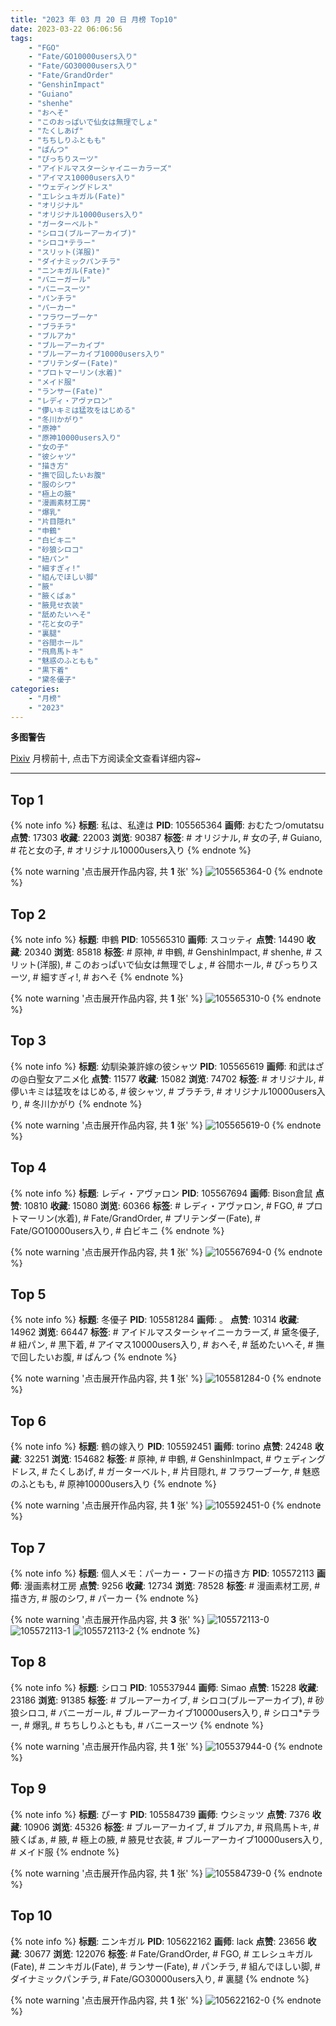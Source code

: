 ```yaml
---
title: "2023 年 03 月 20 日 月榜 Top10"
date: 2023-03-22 06:06:56
tags:
    - "FGO"
    - "Fate/GO10000users入り"
    - "Fate/GO30000users入り"
    - "Fate/GrandOrder"
    - "GenshinImpact"
    - "Guiano"
    - "shenhe"
    - "おへそ"
    - "このおっぱいで仙女は無理でしょ"
    - "たくしあげ"
    - "ちちしりふともも"
    - "ぱんつ"
    - "ぴっちりスーツ"
    - "アイドルマスターシャイニーカラーズ"
    - "アイマス10000users入り"
    - "ウェディングドレス"
    - "エレシュキガル(Fate)"
    - "オリジナル"
    - "オリジナル10000users入り"
    - "ガーターベルト"
    - "シロコ(ブルーアーカイブ)"
    - "シロコ*テラー"
    - "スリット(洋服)"
    - "ダイナミックパンチラ"
    - "ニンキガル(Fate)"
    - "バニーガール"
    - "バニースーツ"
    - "パンチラ"
    - "パーカー"
    - "フラワーブーケ"
    - "ブラチラ"
    - "ブルアカ"
    - "ブルーアーカイブ"
    - "ブルーアーカイブ10000users入り"
    - "プリテンダー(Fate)"
    - "プロトマーリン(水着)"
    - "メイド服"
    - "ランサー(Fate)"
    - "レディ・アヴァロン"
    - "儚いキミは猛攻をはじめる"
    - "冬川かがり"
    - "原神"
    - "原神10000users入り"
    - "女の子"
    - "彼シャツ"
    - "描き方"
    - "撫で回したいお腹"
    - "服のシワ"
    - "極上の腋"
    - "漫画素材工房"
    - "爆乳"
    - "片目隠れ"
    - "申鶴"
    - "白ビキニ"
    - "砂狼シロコ"
    - "紐パン"
    - "細すぎィ!"
    - "組んでほしい脚"
    - "腋"
    - "腋くぱぁ"
    - "腋見せ衣装"
    - "舐めたいへそ"
    - "花と女の子"
    - "裏腿"
    - "谷間ホール"
    - "飛鳥馬トキ"
    - "魅惑のふともも"
    - "黒下着"
    - "黛冬優子"
categories:
    - "月榜"
    - "2023"
---
```


<i class="fa fa-triangle-exclamation"></i>**多图警告**<i class="fa fa-triangle-exclamation"></i>

[Pixiv](https://www.pixiv.net/) 月榜前十, 点击下方阅读全文查看详细内容~

<!-- more -->

---

## Top 1

{% note info %}
**标题**: 私は、私達は
**PID**: 105565364 **画师**: おむたつ/omutatsu
**点赞**: 17303 **收藏**: 22003 **浏览**: 90387
**标签**: # オリジナル, # 女の子, # Guiano, # 花と女の子, # オリジナル10000users入り
{% endnote %}

{% note warning '点击展开作品内容, 共 **1** 张' %}
![105565364-0](https://i.pixiv.re/img-original/img/2023/02/21/00/00/53/105565364_p0.png)
{% endnote %}

## Top 2

{% note info %}
**标题**: 申鶴
**PID**: 105565310 **画师**: スコッティ
**点赞**: 14490 **收藏**: 20340 **浏览**: 85818
**标签**: # 原神, # 申鶴, # GenshinImpact, # shenhe, # スリット(洋服), # このおっぱいで仙女は無理でしょ, # 谷間ホール, # ぴっちりスーツ, # 細すぎィ!, # おへそ
{% endnote %}

{% note warning '点击展开作品内容, 共 **1** 张' %}
![105565310-0](https://i.pixiv.re/img-original/img/2023/02/21/00/00/31/105565310_p0.jpg)
{% endnote %}

## Top 3

{% note info %}
**标题**: 幼馴染兼許嫁の彼シャツ
**PID**: 105565619 **画师**: 和武はざの@白聖女アニメ化
**点赞**: 11577 **收藏**: 15082 **浏览**: 74702
**标签**: # オリジナル, # 儚いキミは猛攻をはじめる, # 彼シャツ, # ブラチラ, # オリジナル10000users入り, # 冬川かがり
{% endnote %}

{% note warning '点击展开作品内容, 共 **1** 张' %}
![105565619-0](https://i.pixiv.re/img-original/img/2023/02/21/00/03/34/105565619_p0.jpg)
{% endnote %}

## Top 4

{% note info %}
**标题**: レディ・アヴァロン
**PID**: 105567694 **画师**: Bison倉鼠
**点赞**: 10810 **收藏**: 15080 **浏览**: 60366
**标签**: # レディ・アヴァロン, # FGO, # プロトマーリン(水着), # Fate/GrandOrder, # プリテンダー(Fate), # Fate/GO10000users入り, # 白ビキニ
{% endnote %}

{% note warning '点击展开作品内容, 共 **1** 张' %}
![105567694-0](https://i.pixiv.re/img-original/img/2023/02/21/01/14/31/105567694_p0.jpg)
{% endnote %}

## Top 5

{% note info %}
**标题**: 冬優子
**PID**: 105581284 **画师**: 。
**点赞**: 10314 **收藏**: 14962 **浏览**: 66447
**标签**: # アイドルマスターシャイニーカラーズ, # 黛冬優子, # 紐パン, # 黒下着, # アイマス10000users入り, # おへそ, # 舐めたいへそ, # 撫で回したいお腹, # ぱんつ
{% endnote %}

{% note warning '点击展开作品内容, 共 **1** 张' %}
![105581284-0](https://i.pixiv.re/img-original/img/2023/02/21/17/34/10/105581284_p0.jpg)
{% endnote %}

## Top 6

{% note info %}
**标题**: 鶴の嫁入り
**PID**: 105592451 **画师**: torino
**点赞**: 24248 **收藏**: 32251 **浏览**: 154682
**标签**: # 原神, # 申鶴, # GenshinImpact, # ウェディングドレス, # たくしあげ, # ガーターベルト, # 片目隠れ, # フラワーブーケ, # 魅惑のふともも, # 原神10000users入り
{% endnote %}

{% note warning '点击展开作品内容, 共 **1** 张' %}
![105592451-0](https://i.pixiv.re/img-original/img/2023/02/22/00/00/47/105592451_p0.jpg)
{% endnote %}

## Top 7

{% note info %}
**标题**: 個人メモ：パーカー・フードの描き方
**PID**: 105572113 **画师**: 漫画素材工房
**点赞**: 9256 **收藏**: 12734 **浏览**: 78528
**标签**: # 漫画素材工房, # 描き方, # 服のシワ, # パーカー
{% endnote %}

{% note warning '点击展开作品内容, 共 **3** 张' %}
![105572113-0](https://i.pixiv.re/img-original/img/2023/02/21/07/00/09/105572113_p0.jpg)
![105572113-1](https://i.pixiv.re/img-original/img/2023/02/21/07/00/09/105572113_p1.jpg)
![105572113-2](https://i.pixiv.re/img-original/img/2023/02/21/07/00/09/105572113_p2.jpg)
{% endnote %}

## Top 8

{% note info %}
**标题**: シロコ
**PID**: 105537944 **画师**: Simao
**点赞**: 15228 **收藏**: 23186 **浏览**: 91385
**标签**: # ブルーアーカイブ, # シロコ(ブルーアーカイブ), # 砂狼シロコ, # バニーガール, # ブルーアーカイブ10000users入り, # シロコ*テラー, # 爆乳, # ちちしりふともも, # バニースーツ
{% endnote %}

{% note warning '点击展开作品内容, 共 **1** 张' %}
![105537944-0](https://i.pixiv.re/img-original/img/2023/02/20/00/00/55/105537944_p0.png)
{% endnote %}

## Top 9

{% note info %}
**标题**: ぴーす
**PID**: 105584739 **画师**: ウシミッツ
**点赞**: 7376 **收藏**: 10906 **浏览**: 45326
**标签**: # ブルーアーカイブ, # ブルアカ, # 飛鳥馬トキ, # 腋くぱぁ, # 腋, # 極上の腋, # 腋見せ衣装, # ブルーアーカイブ10000users入り, # メイド服
{% endnote %}

{% note warning '点击展开作品内容, 共 **1** 张' %}
![105584739-0](https://i.pixiv.re/img-original/img/2023/02/21/20/05/22/105584739_p0.jpg)
{% endnote %}

## Top 10

{% note info %}
**标题**: ニンキガル
**PID**: 105622162 **画师**: lack
**点赞**: 23656 **收藏**: 30677 **浏览**: 122076
**标签**: # Fate/GrandOrder, # FGO, # エレシュキガル(Fate), # ニンキガル(Fate), # ランサー(Fate), # パンチラ, # 組んでほしい脚, # ダイナミックパンチラ, # Fate/GO30000users入り, # 裏腿
{% endnote %}

{% note warning '点击展开作品内容, 共 **1** 张' %}
![105622162-0](https://i.pixiv.re/img-original/img/2023/02/23/00/00/39/105622162_p0.png)
{% endnote %}
